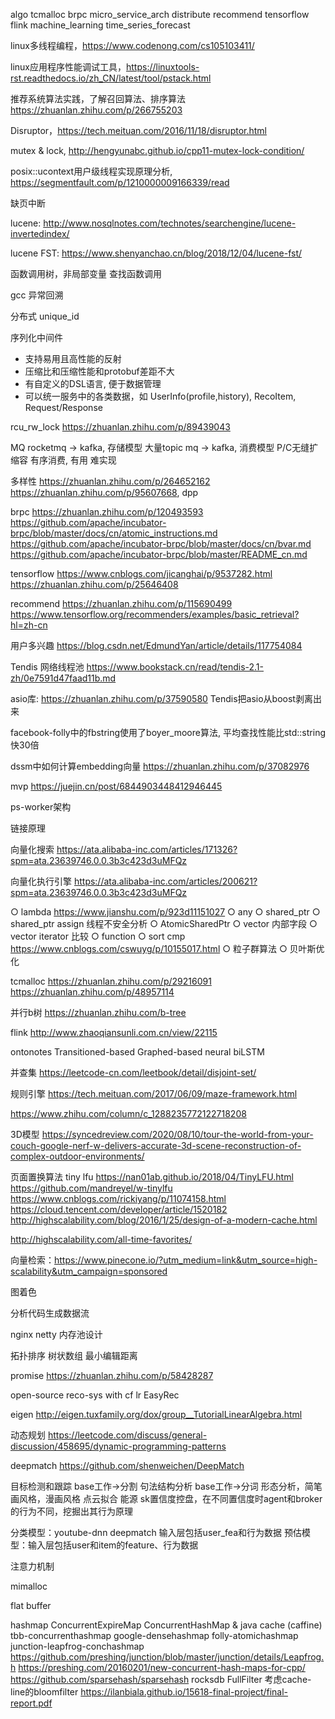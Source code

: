 algo tcmalloc
brpc micro_service_arch distribute
recommend tensorflow flink
machine_learning time_series_forecast

linux多线程编程，https://www.codenong.com/cs105103411/

linux应用程序性能调试工具，https://linuxtools-rst.readthedocs.io/zh_CN/latest/tool/pstack.html

推荐系统算法实践，了解召回算法、排序算法
https://zhuanlan.zhihu.com/p/266755203

Disruptor，https://tech.meituan.com/2016/11/18/disruptor.html

mutex & lock, http://hengyunabc.github.io/cpp11-mutex-lock-condition/

posix::ucontext用户级线程实现原理分析, https://segmentfault.com/p/1210000009166339/read

缺页中断

lucene: http://www.nosqlnotes.com/technotes/searchengine/lucene-invertedindex/

lucene FST: https://www.shenyanchao.cn/blog/2018/12/04/lucene-fst/

函数调用树，非局部变量
查找函数调用

gcc 异常回溯

分布式 unique_id

序列化中间件
- 支持易用且高性能的反射
- 压缩比和压缩性能和protobuf差距不大
- 有自定义的DSL语言, 便于数据管理
- 可以统一服务中的各类数据，如 UserInfo(profile,history), RecoItem, Request/Response

rcu_rw_lock
https://zhuanlan.zhihu.com/p/89439043

MQ
rocketmq -> kafka, 存储模型 大量topic
mq -> kafka, 消费模型 P/C无缝扩缩容
有序消费, 有用 难实现

多样性
https://zhuanlan.zhihu.com/p/264652162
https://zhuanlan.zhihu.com/p/95607668, dpp

brpc
https://zhuanlan.zhihu.com/p/120493593
https://github.com/apache/incubator-brpc/blob/master/docs/cn/atomic_instructions.md
https://github.com/apache/incubator-brpc/blob/master/docs/cn/bvar.md
https://github.com/apache/incubator-brpc/blob/master/README_cn.md

tensorflow
https://www.cnblogs.com/jicanghai/p/9537282.html
https://zhuanlan.zhihu.com/p/25646408

recommend
https://zhuanlan.zhihu.com/p/115690499
https://www.tensorflow.org/recommenders/examples/basic_retrieval?hl=zh-cn

用户多兴趣
https://blog.csdn.net/EdmundYan/article/details/117754084

Tendis 网络线程池
https://www.bookstack.cn/read/tendis-2.1-zh/0e7591d47faad11b.md

asio库: https://zhuanlan.zhihu.com/p/37590580
Tendis把asio从boost剥离出来

facebook-folly中的fbstring使用了boyer_moore算法, 平均查找性能比std::string快30倍

dssm中如何计算embedding向量
https://zhuanlan.zhihu.com/p/37082976

mvp
https://juejin.cn/post/6844903448412946445

ps-worker架构

链接原理

向量化搜索
https://ata.alibaba-inc.com/articles/171326?spm=ata.23639746.0.0.3b3c423d3uMFQz

向量化执行引擎
https://ata.alibaba-inc.com/articles/200621?spm=ata.23639746.0.0.3b3c423d3uMFQz

○ lambda https://www.jianshu.com/p/923d11151027
○ any
○ shared_ptr
○ shared_ptr assign 线程不安全分析
○ AtomicSharedPtr
○ vector 内部字段
○ vector iterator 比较
○ function
○ sort cmp https://www.cnblogs.com/cswuyg/p/10155017.html
○ 粒子群算法
○ 贝叶斯优化

tcmalloc
https://zhuanlan.zhihu.com/p/29216091
https://zhuanlan.zhihu.com/p/48957114

并行b树
https://zhuanlan.zhihu.com/b-tree

flink
http://www.zhaoqiansunli.com.cn/view/22115

ontonotes
Transitioned-based
Graphed-based
neural biLSTM

并查集
https://leetcode-cn.com/leetbook/detail/disjoint-set/

规则引擎
https://tech.meituan.com/2017/06/09/maze-framework.html

https://www.zhihu.com/column/c_1288235772122718208

3D模型
https://syncedreview.com/2020/08/10/tour-the-world-from-your-couch-google-nerf-w-delivers-accurate-3d-scene-reconstruction-of-complex-outdoor-environments/

页面置换算法
tiny lfu
https://nan01ab.github.io/2018/04/TinyLFU.html
https://github.com/mandreyel/w-tinylfu
https://www.cnblogs.com/rickiyang/p/11074158.html
https://cloud.tencent.com/developer/article/1520182
http://highscalability.com/blog/2016/1/25/design-of-a-modern-cache.html

http://highscalability.com/all-time-favorites/

向量检索：https://www.pinecone.io/?utm_medium=link&utm_source=high-scalability&utm_campaign=sponsored

图着色

分析代码生成数据流

nginx netty 内存池设计

拓扑排序
树状数组
最小编辑距离

promise https://zhuanlan.zhihu.com/p/58428287

open-source reco-sys with cf lr
EasyRec

eigen
http://eigen.tuxfamily.org/dox/group__TutorialLinearAlgebra.html

动态规划
https://leetcode.com/discuss/general-discussion/458695/dynamic-programming-patterns

deepmatch
https://github.com/shenweichen/DeepMatch

目标检测和跟踪 base工作->分割
句法结构分析 base工作->分词
形态分析，简笔画风格，漫画风格
点云拟合
能源
sk置信度控盘，在不同置信度时agent和broker的行为不同，挖掘出其行为原理

分类模型：youtube-dnn deepmatch 输入层包括user_fea和行为数据
预估模型：输入层包括user和item的feature、行为数据

注意力机制

mimalloc

flat buffer

hashmap
  ConcurrentExpireMap
  ConcurrentHashMap & java cache (caffine)
  tbb-concurrenthashmap google-densehashmap folly-atomichashmap junction-leapfrog-conchashmap
  https://github.com/preshing/junction/blob/master/junction/details/Leapfrog.h
  https://preshing.com/20160201/new-concurrent-hash-maps-for-cpp/
  https://github.com/sparsehash/sparsehash
  rocksdb FullFilter 考虑cache-line的bloomfilter
  https://ilanbiala.github.io/15618-final-project/final-report.pdf
